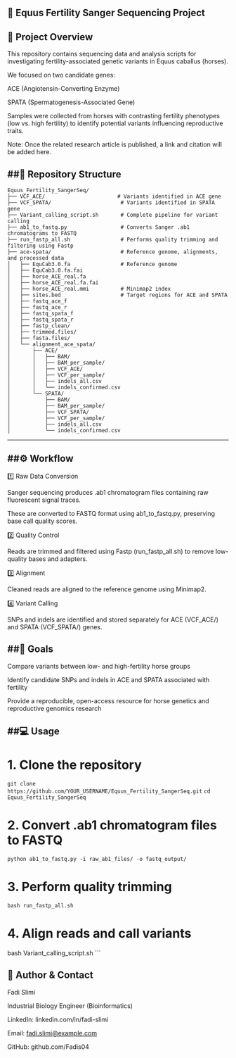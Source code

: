 🐴 Equus Fertility Sanger Sequencing Project
---

📌 Project Overview
---
This repository contains sequencing data and analysis scripts for investigating fertility-associated genetic variants in Equus caballus (horses).

We focused on two candidate genes:

ACE (Angiotensin-Converting Enzyme)

SPATA (Spermatogenesis-Associated Gene)

Samples were collected from horses with contrasting fertility phenotypes (low vs. high fertility) to identify potential variants influencing reproductive traits.

Note: Once the related research article is published, a link and citation will be added here.

##📂 Repository Structure
---
```
Equus_Fertility_SangerSeq/
├── VCF_ACE/                       # Variants identified in ACE gene
├── VCF_SPATA/                      # Variants identified in SPATA gene
├── Variant_calling_script.sh       # Complete pipeline for variant calling
├── ab1_to_fastq.py                 # Converts Sanger .ab1 chromatograms to FASTQ
├── run_fastp_all.sh                # Performs quality trimming and filtering using Fastp
├── ace-spata/                      # Reference genome, alignments, and processed data
│   ├── EquCab3.0.fa                # Reference genome
│   ├── EquCab3.0.fa.fai
│   ├── horse_ACE_real.fa
│   ├── horse_ACE_real.fa.fai
│   ├── horse_ACE_real.mmi          # Minimap2 index
│   ├── sites.bed                   # Target regions for ACE and SPATA
│   ├── fastq_ace_f
│   ├── fastq_ace_r
│   ├── fastq_spata_f
│   ├── fastq_spata_r
│   ├── fastp_clean/
│   ├── trimmed.files/
│   ├── fasta.files/
│   └── alignment_ace_spata/
│       ├── ACE/
│       │   ├── BAM/
│       │   ├── BAM_per_sample/
│       │   ├── VCF_ACE/
│       │   ├── VCF_per_sample/
│       │   ├── indels_all.csv
│       │   └── indels_confirmed.csv
│       └── SPATA/
│           ├── BAM/
│           ├── BAM_per_sample/
│           ├── VCF_SPATA/
│           ├── VCF_per_sample/
│           ├── indels_all.csv
│           └── indels_confirmed.csv
```
---
##⚙️ Workflow
---
1️⃣ Raw Data Conversion

Sanger sequencing produces .ab1 chromatogram files containing raw fluorescent signal traces.

These are converted to FASTQ format using ab1_to_fastq.py, preserving base call quality scores.

2️⃣ Quality Control

Reads are trimmed and filtered using Fastp (run_fastp_all.sh) to remove low-quality bases and adapters.

3️⃣ Alignment

Cleaned reads are aligned to the reference genome using Minimap2.

4️⃣ Variant Calling

SNPs and indels are identified and stored separately for ACE (VCF_ACE/) and SPATA (VCF_SPATA/) genes.

##🔬 Goals
---
Compare variants between low- and high-fertility horse groups

Identify candidate SNPs and indels in ACE and SPATA associated with fertility

Provide a reproducible, open-access resource for horse genetics and reproductive genomics research

##💻 Usage
---
# 1. Clone the repository
```git clone https://github.com/YOUR_USERNAME/Equus_Fertility_SangerSeq.git```
```cd Equus_Fertility_SangerSeq ```

# 2. Convert .ab1 chromatogram files to FASTQ
```python ab1_to_fastq.py -i raw_ab1_files/ -o fastq_output/```

# 3. Perform quality trimming
```bash run_fastp_all.sh```

# 4. Align reads and call variants
 bash Variant_calling_script.sh ```

📌 Author & Contact
---
Fadi Slimi

Industrial Biology Engineer (Bioinformatics)

LinkedIn: linkedin.com/in/fadi-slimi

Email: fadi.slimi@example.com

GitHub: github.com/Fadis04
